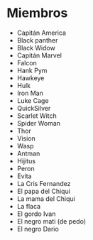 # Miembros

* Capitán America
* Black panther
* Black Widow
* Capitán Marvel
* Falcon
* Hank Pym
* Hawkeye
* Hulk
* Iron Man
* Luke Cage
* QuickSilver
* Scarlet Witch
* Spider Woman
* Thor
* Vision
* Wasp
* Antman
* Hijitus
* Peron
* Evita
* La Cris Fernandez
* El papa del Chiqui
* La mama del Chiqui
* La flaca
* El gordo Ivan
* El negro mati (de pedo)
* El negro Dario
